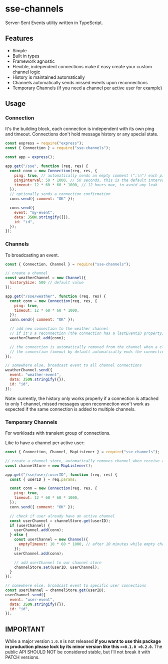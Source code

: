 # sse-channels

Server-Sent Events utility written in TypeScript.

## Features

  - Simple
  - Built in types
  - Framework agnostic
  - Flexible, independent connections make it easy create your custom channel logic
  - History is maintained automatically
  - Channels automatically sends missed events upon reconnections
  - Temporary Channels (if you need a channel per active user for example)

## Usage

### Connection

It's the building block, each connection is independent with its own ping and timeout. Connections don't hold message history or any special state.

```js
const express = require("express");
const { Connection } = require("sse-channels");

const app = express();

app.get("/sse", function (req, res) {
  const conn = new Connection(req, res, {
    ping: true, // automatically sends an empty comment (":\n") each ping interval
    pingInterval: 50 * 1000, // 50 seconds, this is the default interval
    timeout: 12 * 60 * 60 * 1000, // 12 hours max, to avoid any leak
  });
  // optionally sends a connection confirmation
  conn.send({ comment: "OK" });

  conn.send({
    event: "my-event",
    data: JSON.stringify({}),
    id: "id",
  });
});
```

### Channels

To broadcasting an event.

```js
const { Connection, Channel } = require("sse-channels");

// create a channel
const weatherChannel = new Channel({
  historySize: 500 // default value
});

app.get("/sse/weather", function (req, res) {
  const conn = new Connection(req, res, {
    ping: true,
    timeout: 12 * 60 * 60 * 1000,
  });
  conn.send({ comment: "OK" });

  // add new connection to the weather channel
  // if it's a reconnection (the connection has a lastEventID property) channel automatically sends newer messages from its history
  weatherChannel.add(conn);

  // the connection is automatically removed from the channel when a close event is emitted
  // the connection timeout by default automatically ends the connection and also emit a close event
});

// somewhere else, broadcast event to all channel connections
weatherChannel.send({
  event: "weather-event",
  data: JSON.stringify({}),
  id: "id",
});
```

Note: currently, the history only works properly if a connection is attached to only 1 channel,
missed messages upon reconnection won't work as expected if the same connection is added to multiple channels.

### Temporary Channels

For workloads with transient group of connections.

Like to have a channel per active user:

```js
const { Connection, Channel, MapListener } = require("sse-channels");

// create a channel store, automatically removes channel when receive a close event
const channelStore = new MapListener();

app.get("/sse/user/:userID", function (req, res) {
  const { userID } = req.params;

  const conn = new Connection(req, res, {
    ping: true,
    timeout: 12 * 60 * 60 * 1000,
  });
  conn.send({ comment: "OK" });

  // check if user already have an active channel
  const userChannel = channelStore.get(userID);
  if (userChannel) {
    userChannel.add(conn);
  } else {
    const userChannel = new Channel({
      emptyTimeout: 10 * 60 * 1000, // after 10 minutes while empty channel will emit a close event
    });
    userChannel.add(conn);

    // add userChannel to our channel store
    channelStore.set(userID, userChannel);
  }
});

// somewhere else, broadcast event to specific user connections
const userChannel = channelStore.get(userID);
userChannel.send({
  event: "user-event",
  data: JSON.stringify({}),
  id: "id",
});
```

## IMPORTANT

While a major version `1.0.0` is not released **if you want to use this package in production please lock by its minor version like this `>=0.1.0 <0.2.0`.**
The public API SHOULD NOT be considered stable, but I'll not break it with PATCH versions.

